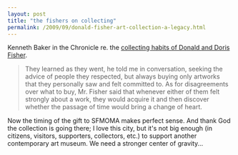 ```yaml
---
layout: post
title: "the fishers on collecting"
permalink: /2009/09/donald-fisher-art-collection-a-legacy.html
---
```


<p>Kenneth Baker in the Chronicle re. the <a href="http://www.sfgate.com/cgi-bin/article.cgi?f=/c/a/2009/09/28/MN6E19TL93.DTL">collecting habits of Donald and Doris Fisher</a>.</p>

<blockquote>They learned as they went, he told me in conversation, seeking the advice of people they respected, but always buying only artworks that they personally saw and felt committed to. As for disagreements over what to buy, Mr. Fisher said that whenever either of them felt strongly about a work, they would acquire it and then discover whether the passage of time would bring a change of heart.</blockquote>

<p>Now the timing of the gift to SFMOMA makes perfect sense. And thank God the collection is going there; I love this city, but it&#39;s not big enough (in citizens, visitors, supporters, collectors, etc.) to support another contemporary art museum. We need a stronger center of gravity...</p>


